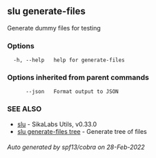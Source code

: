 ## slu generate-files

Generate dummy files for testing

### Options

```
  -h, --help   help for generate-files
```

### Options inherited from parent commands

```
      --json   Format output to JSON
```

### SEE ALSO

* [slu](slu.md)	 - SikaLabs Utils, v0.33.0
* [slu generate-files tree](slu_generate-files_tree.md)	 - Generate tree of files

###### Auto generated by spf13/cobra on 28-Feb-2022
